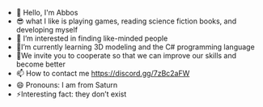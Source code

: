 - 👋 Hello, I'm Abbos
- 😎 what I like is playing games, reading science fiction books, and developing myself
- 👀 I’m interested in finding like-minded people
- 🌱I’m currently learning 3D modeling and the C# programming language
- 💞️We invite you to cooperate so that we can improve our skills and become better
- 📫 How to contact me https://discord.gg/7zBc2aFW
- 😄 Pronouns: I am from Saturn
- ⚡Interesting fact: they don’t exist

<!---
Boss52203/Boss52203 is a ✨ special ✨ repository because its `README.md` (this file) appears on your GitHub profile.
You can click the Preview link to take a look at your changes.
--->
